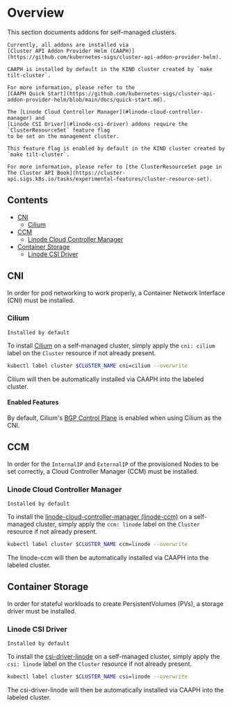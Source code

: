 # Overview

This section documents addons for self-managed clusters.

```admonish note
Currently, all addons are installed via 
[Cluster API Addon Provider Helm (CAAPH)](https://github.com/kubernetes-sigs/cluster-api-addon-provider-helm).

CAAPH is installed by default in the KIND cluster created by `make tilt-cluster`.

For more information, please refer to the
[CAAPH Quick Start](https://github.com/kubernetes-sigs/cluster-api-addon-provider-helm/blob/main/docs/quick-start.md).
```

```admonish note
The [Linode Cloud Controller Manager](#linode-cloud-controller-manager) and
[Linode CSI Driver](#linode-csi-driver) addons require the `ClusterResourceSet` feature flag
to be set on the management cluster.

This feature flag is enabled by default in the KIND cluster created by `make tilt-cluster`.

For more information, please refer to [the ClusterResourceSet page in The Cluster API Book](https://cluster-api.sigs.k8s.io/tasks/experimental-features/cluster-resource-set).
```


## Contents

<!-- TOC depthFrom:2 -->

- [CNI](#cni)
  - [Cilium](#cilium)
- [CCM](#ccm)
  - [Linode Cloud Controller Manager](#linode-cloud-controller-manager)
- [Container Storage](#container-storage)
  - [Linode CSI Driver](#linode-csi-driver)

<!-- /TOC -->

## CNI

In order for pod networking to work properly, a Container Network Interface (CNI) must be installed.

### Cilium

```admonish success title=""
Installed by default
```

To install [Cilium](https://cilium.io/) on a self-managed cluster, simply apply the `cni: cilium`
label on the `Cluster` resource if not already present.

```bash
kubectl label cluster $CLUSTER_NAME cni=cilium --overwrite
```

Cilium will then be automatically installed via CAAPH into the labeled cluster.

#### Enabled Features
By default, Cilium's [BGP Control Plane](https://docs.cilium.io/en/stable/network/bgp-control-plane/)
is enabled when using Cilium as the CNI.

## CCM

In order for the `InternalIP` and `ExternalIP` of the provisioned Nodes to be set correctly,
a Cloud Controller Manager (CCM) must be installed.

### Linode Cloud Controller Manager

```admonish success title=""
Installed by default
```

To install the [linode-cloud-controller-manager (linode-ccm)](https://github.com/linode/linode-cloud-controller-manager)
on a self-managed cluster, simply apply the `ccm: linode`
label on the `Cluster` resource if not already present.

```bash
kubectl label cluster $CLUSTER_NAME ccm=linode --overwrite
```

The linode-ccm will then be automatically installed via CAAPH into the labeled cluster.

## Container Storage

In order for stateful workloads to create PersistentVolumes (PVs), a storage driver must be installed.

### Linode CSI Driver

```admonish success title=""
Installed by default
```

To install the [csi-driver-linode](https://github.com/linode/linode-blockstorage-csi-driver)
on a self-managed cluster, simply apply the `csi: linode`
label on the `Cluster` resource if not already present.

```bash
kubectl label cluster $CLUSTER_NAME csi=linode --overwrite
```

The csi-driver-linode will then be automatically installed via CAAPH into the labeled cluster.
